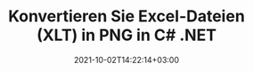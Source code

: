 ---
############################# Static ############################
layout: "autogen-gist"
date: 2021-10-02T14:22:14+03:00
draft: false
path: "de/total/net/conversion/xlt-to-png/"
other_out_formats: "PDF DOC DOCX DOCM DOT DOTX DOTM TXT RTF HTML HTM MHTML MHT XLS XLSX XLSM XLSB XLT XLTX XLTM XLAM CSV TSV DIF SXC FODS PPT PPTX PPS PPSX PPSM POT POTX PPTM POTM ODT OTT OTP ODP ODS EMZ WMZ SVG SVGZ XPS TEX DCM WMF EMF BMP PNG GIF JPEG TIFF ICO WEBP JP2 TGA PSB PSD EPUB MD XML JSON DICOM FODP JPG"
ad_headline: "Konvertieren Sie XLT in PNG | .NET"
ad_description: "Die genaueste XLT-zu-PNG-Dokumentkonvertierungslösung für Ihre .NET-Anwendungen."

############################# Head ############################
head_title: "Konvertieren Sie Excel XLT in PNG in C# ASP.NET | .NET-Dokumentkonvertierung"
head_description: "Konvertierungs-API für .NET Excel-Tabellendokumentformate. Konvertieren Sie XLT in PNG und über 100 andere Bild- und Dokumentdateiformate in .NET-Anwendungen (C#, VB.NET, ASP.NET und .NET Core)."

############################# Header ############################
title: "Konvertieren Sie Excel-Dateien (XLT) in PNG in C# .NET"
description: "Verwenden Sie die native Excel-Dokumentkonverter-API, um XLT in PNG in C# VB.NET- und ASP.NET-Anwendungen zu konvertieren. Arbeiten Sie mit flexiblen Dokumentkonvertierungsfunktionen, um das Aussehen des resultierenden Dokuments anzupassen. Konvertieren Sie präzise alle gängigen Excel-Arbeitsblattformate in und aus Word-Dokumenten, PowerPoint-Präsentationen, PDF-, Photoshop-, eBook-, Web- und Bilddateiformaten. Konvertieren Sie das gesamte Dokument oder wählen Sie bestimmte Seiten der Quelldokumentdatei basierend auf den ausgewählten Seitenzahlen oder Seitenbereichen aus und konvertieren Sie es einfach in ein unterstütztes Dokumentformat."

############################# SubMenu ############################
submenu:
    enable: false

############################# Content ############################
content:
    enable: true
    block:
    - title_left: "So konvertieren Sie XLT in PNG in C# .NET"
      content_left: |
          Befolgen Sie diese einfachen Schritte für die Konvertierung von XLT in PNG in .NET. Sehen Sie sich das konvertierte PNG-Dokument so an, wie es ist, oder rendern und zeigen Sie es als HTML an, ohne externe Software zu verwenden.

          -   **Converter**-Objekt erstellen, um XLT-Dokument zu konvertieren
          -   Legen Sie die Konvertierungsoptionen für das PNG-Format fest
          -   Rufen Sie die **Convert**-Methode der **Converter**-Klasseninstanz für die Konvertierung in PNG auf
          -   Legen Sie Optionen für den HTML-Viewer fest
          -   **Viewer**-Objekt erstellen, um konvertiertes PNG als HTML anzuzeigen
          
      title_right: "Downloads & Installationsanleitungen"
      content_right: |
          Sie benötigen die Namespaces `GroupDocs.Conversion` und `GroupDocs.Viewer`, um Word-Dateiformate in eine Vielzahl von Bildern und Dokumenttypen wie PDF, Microsoft Office (Word, Excel, PowerPoint, Project, Outlook), OpenDocument, HTML und andere zu konvertieren CAD-Diagramme. Erkunden Sie andere [.NET-APIs für Office-Dokumente](https://products.conholdate.com/total/net/), wie sie von Conholdate.Total angeboten werden.
          
          Holen Sie sich die entsprechenden Assembly-Dateien von den [Downloads](https://downloads.conholdate.com/total/net) oder holen Sie sich das gesamte Paket von [NuGet](https://www.nuget.org/packages/Conholdate.Total/), um `Conholdate.Total für .NET` direkt in Ihrem Arbeitsbereich hinzuzufügen.
          
      gisthash: "4f311c07ae9ee691b8afb7960aa6c806"
      gistfile: "excel-to-pdf-conversion.cs"

    - title_left: "Hinzufügen von Text- oder Bildwasserzeichen zu PNG in C#"
      content_left: |
          Konvertieren Sie Dokumente genau wie die Originaldatei (XLT in PNG) und wenden Sie mithilfe von C# .NET Text- oder Bildwasserzeichen auf die konvertierten Dokumentseiten an.

          -   **Converter**-Objekt erstellen, um XLT-Dokument zu konvertieren
          -   Erstellen Sie eine neue Instanz der Klasse **WatermarkOptions**
          -   Geben Sie Wasserzeicheneigenschaften an (Farbe, Breite, Text, Bild usw.)
          -   Instanziieren Sie die richtige Klasse **ConvertOptions**
          -   Legen Sie die **Watermark**-Eigenschaft der **ConvertOptions**-Instanz fest
          -   Rufen Sie die **Convert**-Methode der **Converter**-Klasseninstanz für die Konvertierung in PNG auf
        
      title_right: "Extraktion von Quelldokumentinformationen"
      content_right: |
          Die Funktion zum Extrahieren von Dokumenteninformationen ermöglicht nicht nur das Abrufen grundlegender Informationen über die Quelldokumentdatei, sondern unterstützt auch das Extrahieren einiger wertvoller dateiformatspezifischer Informationen wie Projektstart- und -enddaten einer Microsoft Project-Datei, Druckbeschränkungen für ein PDF-Dokument Liste von Ordnern, die in einer Outlook-Datendatei enthalten sind usw.

          Konvertieren Sie gängige Dokumentdateiformate auf verschiedenen Betriebssystemen wie Windows, Linux oder macOS, während Sie Plattformen wie Windows Azure, Mono und Xamarin verwenden.
          
      gisthash: "a15affe15284876ce010a315a09da1f0"
      gistfile: "convert-word-to-pdf-and-add-text-watermark-to-converted-pdf.cs"

    - title_left: "Konvertieren Sie JSON-Dateien in C# .NET in Excel"
      content_left: |
          Das Konvertieren einer JSON-Datei in Excel in .NET ist jetzt einfacher mit Conholdate.Total für .NET-APIs. Verwenden Sie die JSON-Datei als Datenquelle und konvertieren Sie sie präzise in ein Excel-Tabellendateiformat, indem Sie einige Zeilen C#-Code hinzufügen, ohne externe Software zu verwenden.

          -   **Converter**-Objekt erstellen, um die JSON-Datei zu konvertieren
          -   Instanziieren Sie die Klasse **SpreadsheetConvertOptions**
          -   Rufen Sie die **Convert**-Methode der **Converter**-Klasseninstanz für die Konvertierung in XLSX auf
          
      title_right: "Laden und Konvertieren von entfernt lokalisierten Dokumenten"
      content_right: |
          Mit Conholdate.Total für .NET können Entwickler Dokumente von verschiedenen Remote-Standorten und Cloud-Dokumentspeicherressourcen wie Amazon S3, Microsoft Azure Blob, FTP, lokalen Datenträgern, Streams oder einer einfachen URL laden und konvertieren. Sie müssen nur die Methode zum Abrufen des remote lokalisierten Dokumentenstroms angeben und ihn dann als Konstruktor an die Converter-Klasse übergeben.
          
          Conholdate.Total für .NET-APIs sind nativ für Windows Forms, ASP.NET, WPF, WCF oder jede Art von Anwendung, die auf .NET Framework 2.0 oder höher basiert.
          
      gisthash: "7864dd1c0c16ca647722d18664d5c84a"
      gistfile: "json-to-excel-spreadsheet-conversion.cs"

############################# About Formats ############################
about_formats:
    enable: false
############################# More Formats ############################
more_formats:
    enable: true
    auto: false
    other_out_formats: PDF DOC DOCX DOCM DOT DOTX DOTM TXT RTF HTML HTM MHTML MHT XLS XLSX XLSM XLSB XLT XLTX XLTM XLAM CSV TSV DIF SXC FODS PPT PPTX PPS PPSX PPSM POT POTX PPTM POTM ODT OTT OTP ODP ODS EMZ WMZ SVG SVGZ XPS TEX DCM WMF EMF BMP PNG GIF JPEG TIFF ICO WEBP JP2 TGA PSB PSD EPUB MD XML JSON DICOM FODP JPG
############################# Back to top ###############################
back_to_top:
  enable: true
---
